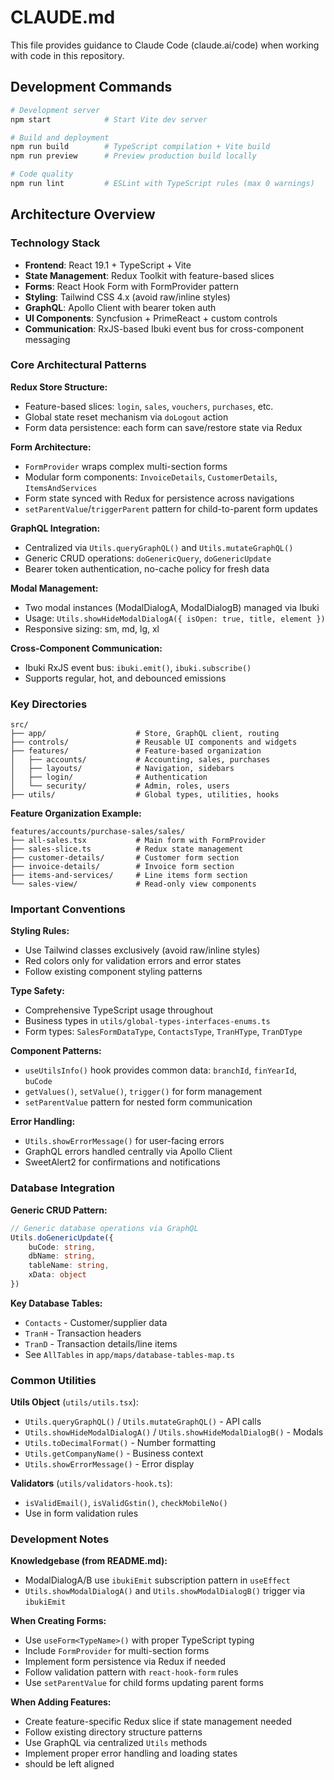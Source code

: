 # CLAUDE.md

This file provides guidance to Claude Code (claude.ai/code) when working with code in this repository.

## Development Commands

```bash
# Development server
npm start            # Start Vite dev server

# Build and deployment  
npm run build        # TypeScript compilation + Vite build
npm run preview      # Preview production build locally

# Code quality
npm run lint         # ESLint with TypeScript rules (max 0 warnings)
```

## Architecture Overview

### Technology Stack
- **Frontend**: React 19.1 + TypeScript + Vite
- **State Management**: Redux Toolkit with feature-based slices
- **Forms**: React Hook Form with FormProvider pattern  
- **Styling**: Tailwind CSS 4.x (avoid raw/inline styles)
- **GraphQL**: Apollo Client with bearer token auth
- **UI Components**: Syncfusion + PrimeReact + custom controls
- **Communication**: RxJS-based Ibuki event bus for cross-component messaging

### Core Architectural Patterns

**Redux Store Structure:**
- Feature-based slices: `login`, `sales`, `vouchers`, `purchases`, etc.
- Global state reset mechanism via `doLogout` action
- Form data persistence: each form can save/restore state via Redux

**Form Architecture:**
- `FormProvider` wraps complex multi-section forms
- Modular form components: `InvoiceDetails`, `CustomerDetails`, `ItemsAndServices`
- Form state synced with Redux for persistence across navigations
- `setParentValue`/`triggerParent` pattern for child-to-parent form updates

**GraphQL Integration:**
- Centralized via `Utils.queryGraphQL()` and `Utils.mutateGraphQL()`
- Generic CRUD operations: `doGenericQuery`, `doGenericUpdate`
- Bearer token authentication, no-cache policy for fresh data

**Modal Management:**
- Two modal instances (ModalDialogA, ModalDialogB) managed via Ibuki
- Usage: `Utils.showHideModalDialogA({ isOpen: true, title, element })`
- Responsive sizing: sm, md, lg, xl

**Cross-Component Communication:**
- Ibuki RxJS event bus: `ibuki.emit()`, `ibuki.subscribe()`
- Supports regular, hot, and debounced emissions

### Key Directories

```
src/
├── app/                    # Store, GraphQL client, routing
├── controls/               # Reusable UI components and widgets
├── features/               # Feature-based organization
│   ├── accounts/           # Accounting, sales, purchases
│   ├── layouts/            # Navigation, sidebars
│   ├── login/              # Authentication
│   └── security/           # Admin, roles, users
├── utils/                  # Global types, utilities, hooks
```

**Feature Organization Example:**
```
features/accounts/purchase-sales/sales/
├── all-sales.tsx           # Main form with FormProvider
├── sales-slice.ts          # Redux state management
├── customer-details/       # Customer form section
├── invoice-details/        # Invoice form section  
├── items-and-services/     # Line items form section
└── sales-view/             # Read-only view components
```

### Important Conventions

**Styling Rules:**
- Use Tailwind classes exclusively (avoid raw/inline styles)
- Red colors only for validation errors and error states
- Follow existing component styling patterns

**Type Safety:**
- Comprehensive TypeScript usage throughout
- Business types in `utils/global-types-interfaces-enums.ts`
- Form types: `SalesFormDataType`, `ContactsType`, `TranHType`, `TranDType`

**Component Patterns:**
- `useUtilsInfo()` hook provides common data: `branchId`, `finYearId`, `buCode`
- `getValues()`, `setValue()`, `trigger()` for form management
- `setParentValue` pattern for nested form communication

**Error Handling:**
- `Utils.showErrorMessage()` for user-facing errors
- GraphQL errors handled centrally via Apollo Client
- SweetAlert2 for confirmations and notifications

### Database Integration

**Generic CRUD Pattern:**
```typescript
// Generic database operations via GraphQL
Utils.doGenericUpdate({
    buCode: string,
    dbName: string, 
    tableName: string,
    xData: object
})
```

**Key Database Tables:**
- `Contacts` - Customer/supplier data
- `TranH` - Transaction headers
- `TranD` - Transaction details/line items
- See `AllTables` in `app/maps/database-tables-map.ts`

### Common Utilities

**Utils Object** (`utils/utils.tsx`):
- `Utils.queryGraphQL()` / `Utils.mutateGraphQL()` - API calls
- `Utils.showHideModalDialogA()` / `Utils.showHideModalDialogB()` - Modals
- `Utils.toDecimalFormat()` - Number formatting  
- `Utils.getCompanyName()` - Business context
- `Utils.showErrorMessage()` - Error display

**Validators** (`utils/validators-hook.ts`):
- `isValidEmail()`, `isValidGstin()`, `checkMobileNo()`
- Use in form validation rules

### Development Notes

**Knowledgebase (from README.md):**
- ModalDialogA/B use `ibukiEmit` subscription pattern in `useEffect`
- `Utils.showModalDialogA()` and `Utils.showModalDialogB()` trigger via `ibukiEmit`

**When Creating Forms:**
- Use `useForm<TypeName>()` with proper TypeScript typing
- Include `FormProvider` for multi-section forms
- Implement form persistence via Redux if needed
- Follow validation pattern with `react-hook-form` rules
- Use `setParentValue` for child forms updating parent forms

**When Adding Features:**
- Create feature-specific Redux slice if state management needed
- Follow existing directory structure patterns  
- Use GraphQL via centralized `Utils` methods
- Implement proper error handling and loading states
- should be left aligned